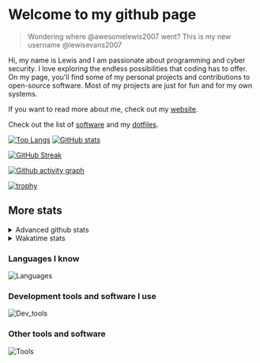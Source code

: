 # Welcome to my github page
> Wondering where @awesomelewis2007 went? This is my new username @lewisevans2007

Hi, my name is Lewis and I am passionate about programming and cyber security. I love exploring the endless possibilities that coding has to offer. On my page, you'll find some of my personal projects and contributions to open-source software. Most of my projects are just for fun and for my own systems.

If you want to read more about me, check out my [website](https://lewisevans2007.github.io/).

Check out the list of [software](https://github.com/lewisevans2007/lewisevans2007/blob/master/software.md) and my [dotfiles](https://github.com/lewisevans2007/dotfiles).



[![Top Langs](https://github-readme-stats.vercel.app/api/top-langs/?username=lewisevans2007&hide=html,css,jupyter%20notebook&langs_count=10&layout=compact&theme=transparent&exclude_repo=GPT-code-repository)](https://github.com/anuraghazra/github-readme-stats) [![GitHub stats](https://github-readme-stats.vercel.app/api?username=lewisevans2007&show_icons=true&theme=transparent)](https://github.com/anuraghazra/github-readme-stats)

[![GitHub Streak](https://streak-stats.demolab.com?user=Awesomelewis2007&theme=transparent)](https://git.io/streak-stats)

[![Github activity graph](https://github-readme-activity-graph.vercel.app/graph?username=lewisevans2007&theme=github-compact&area=true)](https://github.com/ashutosh00710/github-readme-activity-graph)

[![trophy](https://github-profile-trophy.vercel.app/?username=lewisevans2007&theme=darkhub)](https://github.com/ryo-ma/github-profile-trophy)

## More stats
<details close>
<summary>Advanced github stats</summary>
<br>
  
![Metrics](https://raw.githubusercontent.com/lewisevans2007/lewisevans2007/master/github-metrics.svg)
  
</details>

<details close>
<summary>Wakatime stats</summary>
<br>

<!--START_SECTION:waka-->

```txt
Python        3 hrs 54 mins   ████████████▓░░░░░░░░░░░░   50.41 %
Markdown      1 hr 33 mins    █████░░░░░░░░░░░░░░░░░░░░   20.19 %
JSON          34 mins         █▓░░░░░░░░░░░░░░░░░░░░░░░   07.32 %
Other         27 mins         █▒░░░░░░░░░░░░░░░░░░░░░░░   05.91 %
Makefile      18 mins         █░░░░░░░░░░░░░░░░░░░░░░░░   04.06 %
Text          16 mins         █░░░░░░░░░░░░░░░░░░░░░░░░   03.57 %
INI           6 mins          ▒░░░░░░░░░░░░░░░░░░░░░░░░   01.48 %
Batchfile     6 mins          ▒░░░░░░░░░░░░░░░░░░░░░░░░   01.30 %
C++           5 mins          ▒░░░░░░░░░░░░░░░░░░░░░░░░   01.15 %
Bash          5 mins          ▒░░░░░░░░░░░░░░░░░░░░░░░░   01.11 %
CSV           4 mins          ▒░░░░░░░░░░░░░░░░░░░░░░░░   00.96 %
YAML          4 mins          ▒░░░░░░░░░░░░░░░░░░░░░░░░   00.92 %
C             3 mins          ▒░░░░░░░░░░░░░░░░░░░░░░░░   00.85 %
PowerShell    1 min           ░░░░░░░░░░░░░░░░░░░░░░░░░   00.29 %
CMake         0 secs          ░░░░░░░░░░░░░░░░░░░░░░░░░   00.15 %
```

<!--END_SECTION:waka-->
</details>

### Languages I know
![Languages](https://skillicons.dev/icons?i=python,cpp,cs,c,javascript,nodejs,dotnet,bash,css,html,rust)
### Development tools and software I use
![Dev_tools](https://skillicons.dev/icons?i=git,docker,github,googlecloud,vscode,visualstudio,raspberrypi,linux,powershell,replit)
### Other tools and software
![Tools](https://skillicons.dev/icons?i=blender,ps,pr,ai,xd,figma)
